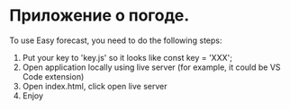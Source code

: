 # Приложение о погоде.

To use Easy forecast, you need to do the following steps:
1. Put your key to 'key.js' so it looks like const key = 'XXX';
2. Open application locally using live server (for example, it could be VS Code extension)
3. Open index.html, click open live server
4. Enjoy

